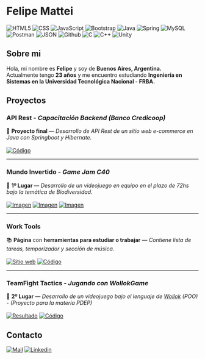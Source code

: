 <h1>Felipe Mattei</h1>

<img src="https://img.shields.io/badge/HTML5-E34F26?style=for-the-badge&logo=html5&logoColor=white" alt="HTML5"> <img src="https://img.shields.io/badge/CSS3-1572B6?style=for-the-badge&logo=css3&logoColor=white" alt="CSS"> <img src="https://img.shields.io/badge/JavaScript-F7DF1E?style=for-the-badge&logo=javascript&logoColor=black" alt="JavaScript"> <img src="https://img.shields.io/badge/Bootstrap-563D7C?style=for-the-badge&logo=bootstrap&logoColor=white5" alt="Bootstrap"> <img src="https://img.shields.io/badge/Java-ED8B00?style=for-the-badge&logo=openjdk&logoColor=white" alt="Java"> <img src="https://img.shields.io/badge/Spring-6DB33F?style=for-the-badge&logo=spring&logoColor=white" alt="Spring"> <img src="https://img.shields.io/badge/MySQL-005C84?style=for-the-badge&logo=mysql&logoColor=white" alt="MySQL"> <img src="https://img.shields.io/badge/Postman-FF6C37?style=for-the-badge&logo=Postman&logoColor=white" alt="Postman"> <img src="https://img.shields.io/badge/json-5E5C5C?style=for-the-badge&logo=json&logoColor=white5" alt="JSON"> <img src="https://img.shields.io/badge/GIT-E44C30?style=for-the-badge&logo=git&logoColor=white5" alt="Github"> <img src="https://img.shields.io/badge/C-00599C?style=for-the-badge&logo=c&logoColor=white" alt="C"> <img src="https://img.shields.io/badge/C%2B%2B-00599C?style=for-the-badge&logo=c%2B%2B&logoColor=white" alt="C++"> <img src="https://img.shields.io/badge/Unity-100000?style=for-the-badge&logo=unity&logoColor=white" alt="Unity">

<h2>Sobre mi</h2>
Hola, mi nombre es <strong>Felipe</strong> y soy de <strong>Buenos Aires, Argentina.</strong> <br>
Actualmente tengo <strong>23 años</strong> y me encuentro estudiando <strong>Ingeniería en Sistemas en la Universidad Tecnológica Nacional - FRBA.</strong> <br>

<h2>Proyectos</h2>

<h3>API Rest - <i>Capacitación Backend (Banco Credicoop)</i></h3>
📕 <strong> Proyecto final </strong> — <i>Desarrollo de API Rest de un sitio web e-commerce en Java con Springboot y Hibernate.</i> <br>
<br>
<a href="https://github.com/FeliMattei/tp_la_licuadora_2022"><img src="https://img.shields.io/badge/GITHUB-Código-darkgray" alt="Código"></a>
<hr>

<h3> Mundo Invertido - <i>Game Jam C40</i> </h3>
🥇 <strong> 1º Lugar </strong> — <i>Desarrollo de un videojuego en equipo en el plazo de 72hs bajo la temática de Biodiversidad.</i> <br>
<br>
<a href="https://www.buenosaires.gob.ar/noticias/sumate-la-game-jam-del-c40-y-crea-un-videojuego-en-tres-dias"><img src="https://img.shields.io/badge/GAMEJAM-Inscripción-green" alt="Imagen"></a>
<a href="https://encriptados.itch.io/mundo-invertido"><img src="https://img.shields.io/badge/VIDEOJUEGO-Mundo%20Invertido-yellow" alt="Imagen"></a>
<a href="https://youtu.be/TP0yH4YPkCA?t=962"><img src="https://img.shields.io/badge/PITCH-Youtube-red" alt="Imagen"></a>

<hr>

<h3> Work Tools </h3>
📚 <strong>Página</strong> con <strong>herramientas para estudiar o trabajar</strong> — <i>Contiene lista de tareas, temporizador y sección de música.</i>
<br>
<br>
<a href="https://felimattei.github.io/Work-Tools/"><img src="https://img.shields.io/badge/PÁGINA-Work%20Tools-lightblue" alt="Sitio web"></a>
<a href="https://github.com/FeliMattei/Work-Tools"><img src="https://img.shields.io/badge/GITHUB-Código-darkgray" alt="Código"></a>

<hr>

<h3> TeamFight Tactics - <i>Jugando con WollokGame</i></h3>
🥈 <strong>2º Lugar</strong> — <i>Desarrollo de un videojuego bajo el lenguaje de <a href="https://www.wollok.org/">Wollok</a> (POO) - (Proyecto para la materia PDEP)</i>
<br>
<br>
<a href="https://docs.google.com/document/d/e/2PACX-1vRovuWOwqDfeF0CddazQwDGWlIAhVrvJJUYF45Jxnh5g5sL_lHIjy9xyv7kw8wCYaJmzM9x0kmVJCBd/pub"><img src="https://img.shields.io/badge/ENLACE-Resultado-yellow" alt="Resultado"></a>
<a href="https://github.com/FeliMattei/TeamFight-Tactics"><img src="https://img.shields.io/badge/GITHUB-Código-darkgray" alt="Código"></a>

<h2>Contacto</h2>
<a href="mailto:felipemattei07@gmail.com"><img src="https://img.shields.io/badge/Gmail-D14836?style=for-the-badge&logo=gmail&logoColor=white" alt="Mail"></a> <a href="https://www.linkedin.com/in/felipemattei/"><img src="https://img.shields.io/badge/LinkedIn-0077B5?style=for-the-badge&logo=linkedin&logoColor=white" alt="Linkedin"></a>
